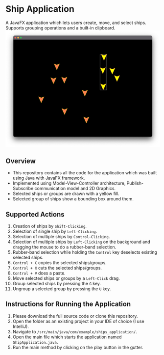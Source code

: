 # Ship Application

A JavaFX application which lets users create, move, and select ships. Supports grouping operations and a built-in clipboard.
![Screenshot](images/image1.png)

## Overview
* This repository contains all the code for the application which was built using Java with JavaFX framework.
* Implemented using Model-View-Controller architecture, Publish-Subscribe communication model and 2D Graphics.
* Selected ships or groups are drawn with a yellow fill.
* Selected group of ships show a bounding box around them.

## Supported Actions
1. Creation of ships by `Shift-Clicking`.
2. Selection of single ship by `Left-Clicking`.
3. Selection of multiple ships by `Control-Clicking`.
4. Selection of multiple ships by `Left-Clicking` on the background and dragging the mouse to do a rubber-band selection.
5. Rubber-band selection while holding the `Control` key deselects existing selected ships. 
6. `Control + C` copies the selected ships/groups.
7. `Control + X` cuts the selected ships/groups.
8. `Control + V` does a paste.
9. Move selected ships or groups by a `Left-Click` drag.
10. Group selected ships by pressing the `G` key.
11. Ungroup a selected group by pressing the `U` key.

## Instructions for Running the Application
1. Please download the full source code or clone this repository.
2. Open the folder as an existing project in your IDE of choice (I use IntelliJ).
3. Navigate to `/src/main/java/com/example/ships_application/`.
4. Open the main file which starts the application named `ShipApplication.java`.
5. Run the main method by clicking on the play button in the gutter.